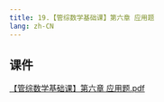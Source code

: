 ```yaml
---
title: 19.【管综数学基础课】第六章 应用题
lang: zh-CN
---
```


## 课件
[【管综数学基础课】第六章 应用题.pdf](/math%2F1.%E6%95%B0%E5%AD%A6-%E5%9F%BA%E7%A1%80%E7%9F%A5%E8%AF%86%2F19.%E3%80%90%E7%AE%A1%E7%BB%BC%E6%95%B0%E5%AD%A6%E5%9F%BA%E7%A1%80%E8%AF%BE%E3%80%91%E7%AC%AC%E5%85%AD%E7%AB%A0%20%E5%BA%94%E7%94%A8%E9%A2%98%2F%E3%80%90%E7%AE%A1%E7%BB%BC%E6%95%B0%E5%AD%A6%E5%9F%BA%E7%A1%80%E8%AF%BE%E3%80%91%E7%AC%AC%E5%85%AD%E7%AB%A0%20%E5%BA%94%E7%94%A8%E9%A2%98.pdf)



